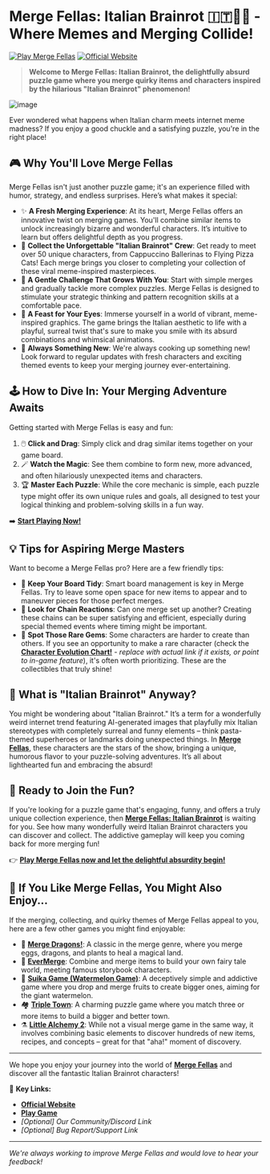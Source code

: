 

# Merge Fellas: Italian Brainrot 🇮🇹🧩😂 - Where Memes and Merging Collide!

[![Play Merge Fellas](https://img.shields.io/badge/Play%20Now!-Merge%20Fellas-brightgreen?style=for-the-badge&logo=gamejolt)](https://merge-fellas.org/)
[![Official Website](https://img.shields.io/badge/Visit%20Website-merge--fellas.org-blue?style=for-the-badge&logo=google-chrome)](https://merge-fellas.org/)

> **Welcome to Merge Fellas: Italian Brainrot, the delightfully absurd puzzle game where you merge quirky items and characters inspired by the hilarious "Italian Brainrot" phenomenon!**


 ![image](https://github.com/user-attachments/assets/dcca6c5c-5e78-4f09-98a3-7ce806e27b34)


Ever wondered what happens when Italian charm meets internet meme madness? If you enjoy a good chuckle and a satisfying puzzle, you're in the right place!

<!-- Consider embedding a gameplay GIF or an eye-catching screenshot here -->
<!-- Example: <p align="center"><img src="URL_TO_YOUR_GAMEPLAY_GIF_OR_SCREENSHOT" width="600"></p> -->

## 🎮 Why You'll Love Merge Fellas

Merge Fellas isn't just another puzzle game; it's an experience filled with humor, strategy, and endless surprises. Here’s what makes it special:

*   ✨ **A Fresh Merging Experience**: At its heart, Merge Fellas offers an innovative twist on merging games. You'll combine similar items to unlock increasingly bizarre and wonderful characters. It’s intuitive to learn but offers delightful depth as you progress.
*   🤪 **Collect the Unforgettable "Italian Brainrot" Crew**: Get ready to meet over 50 unique characters, from Cappuccino Ballerinas to Flying Pizza Cats! Each merge brings you closer to completing your collection of these viral meme-inspired masterpieces.
*   🧠 **A Gentle Challenge That Grows With You**: Start with simple merges and gradually tackle more complex puzzles. Merge Fellas is designed to stimulate your strategic thinking and pattern recognition skills at a comfortable pace.
*   🎨 **A Feast for Your Eyes**: Immerse yourself in a world of vibrant, meme-inspired graphics. The game brings the Italian aesthetic to life with a playful, surreal twist that's sure to make you smile with its absurd combinations and whimsical animations.
*   🚀 **Always Something New**: We're always cooking up something new! Look forward to regular updates with fresh characters and exciting themed events to keep your merging journey ever-entertaining.

## 🕹️ How to Dive In: Your Merging Adventure Awaits

Getting started with Merge Fellas is easy and fun:

1.  🖱️ **Click and Drag**: Simply click and drag similar items together on your game board.
2.  🪄 **Watch the Magic**: See them combine to form new, more advanced, and often hilariously unexpected items and characters.
3.  🏆 **Master Each Puzzle**: While the core mechanic is simple, each puzzle type might offer its own unique rules and goals, all designed to test your logical thinking and problem-solving skills in a fun way.

➡️ **[Start Playing Now!](https://merge-fellas.org/)**

## 💡 Tips for Aspiring Merge Masters

Want to become a Merge Fellas pro? Here are a few friendly tips:

*   🧹 **Keep Your Board Tidy**: Smart board management is key in Merge Fellas. Try to leave some open space for new items to appear and to maneuver pieces for those perfect merges.
*   🔗 **Look for Chain Reactions**: Can one merge set up another? Creating these chains can be super satisfying and efficient, especially during special themed events where timing might be important.
*   💎 **Spot Those Rare Gems**: Some characters are harder to create than others. If you see an opportunity to make a rare character (check the **[Character Evolution Chart!](https://merge-fellas.org/character-evolution-chart)** - *replace with actual link if it exists, or point to in-game feature*), it's often worth prioritizing. These are the collectibles that truly shine!

## 🤔 What is "Italian Brainrot" Anyway?

You might be wondering about "Italian Brainrot." It’s a term for a wonderfully weird internet trend featuring AI-generated images that playfully mix Italian stereotypes with completely surreal and funny elements – think pasta-themed superheroes or landmarks doing unexpected things. In **[Merge Fellas](https://merge-fellas.org/)**, these characters are the stars of the show, bringing a unique, humorous flavor to your puzzle-solving adventures. It’s all about lighthearted fun and embracing the absurd!

## 🎉 Ready to Join the Fun?

If you're looking for a puzzle game that's engaging, funny, and offers a truly unique collection experience, then **[Merge Fellas: Italian Brainrot](https://merge-fellas.org/)** is waiting for you. See how many wonderfully weird Italian Brainrot characters you can discover and collect. The addictive gameplay will keep you coming back for more merging fun!

👉 **[Play Merge Fellas now and let the delightful absurdity begin!](https://merge-fellas.org/)**

## 🌟 If You Like Merge Fellas, You Might Also Enjoy...

If the merging, collecting, and quirky themes of Merge Fellas appeal to you, here are a few other games you might find enjoyable:

*   🐉 **[Merge Dragons!](https://gram.gs/gramgs/links.html?g=merge-dragons&c=US)**: A classic in the merge genre, where you merge eggs, dragons, and plants to heal a magical land.
*   🧚 **[EverMerge](https://www.bigfishgames.com/us/en/game/evermerge.html)**: Combine and merge items to build your own fairy tale world, meeting famous storybook characters.
*   🍉 **[Suika Game (Watermelon Game)](https://www.nintendo.com/us/store/products/suika-game-switch/)**: A deceptively simple and addictive game where you drop and merge fruits to create bigger ones, aiming for the giant watermelon.
*   🏘️ **[Triple Town](https://spryfox.com/our-games/tripletown/)**: A charming puzzle game where you match three or more items to build a bigger and better town.
*   ⚗️ **[Little Alchemy 2](https://littlealchemy2.com/)**: While not a visual merge game in the same way, it involves combining basic elements to discover hundreds of new items, recipes, and concepts – great for that "aha!" moment of discovery.

---

We hope you enjoy your journey into the world of **[Merge Fellas](https://merge-fellas.org/)** and discover all the fantastic Italian Brainrot characters!

🔗 **Key Links:**
*   **[Official Website](https://merge-fellas.org/)**
*   **[Play Game](https://merge-fellas.org/)**
*   *[Optional] Our Community/Discord Link*
*   *[Optional] Bug Report/Support Link*

---

*We're always working to improve Merge Fellas and would love to hear your feedback!*
